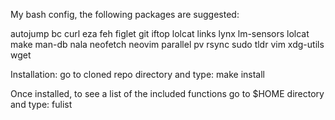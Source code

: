 My bash config, the following packages are suggested:

autojump bc curl eza feh figlet git iftop lolcat links lynx lm-sensors lolcat make man-db nala neofetch neovim parallel pv rsync sudo tldr vim xdg-utils wget

Installation:  go to cloned repo directory and type: make install

Once installed, to see a list of the included functions go to $HOME directory and type:  fulist
